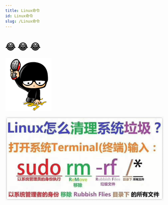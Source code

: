 ```yaml
---
title: Linux命令
id: Linux命令
slug: /Linux命令
---
```


# 😂 😂  😂 

![readme](https://github.com/pptfz/picgo-images/blob/master/img/readme.gif)


![iShot2020-10-28_15.06.18](https://github.com/pptfz/picgo-images/blob/master/img/iShot2020-10-28_15.06.18.png)